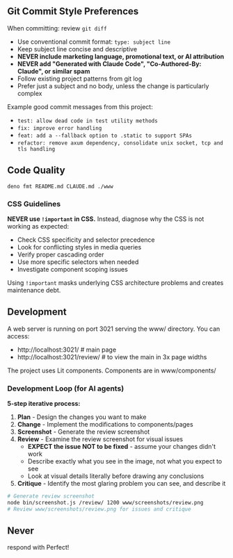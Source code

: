 ## Git Commit Style Preferences

When committing: review `git diff`

- Use conventional commit format: `type: subject line`
- Keep subject line concise and descriptive
- **NEVER include marketing language, promotional text, or AI attribution**
- **NEVER add "Generated with Claude Code", "Co-Authored-By: Claude", or similar
  spam**
- Follow existing project patterns from git log
- Prefer just a subject and no body, unless the change is particularly complex

Example good commit messages from this project:

- `test: allow dead code in test utility methods`
- `fix: improve error handling`
- `feat: add a --fallback option to .static to support SPAs`
- `refactor: remove axum dependency, consolidate unix socket, tcp and tls handling`

## Code Quality

```
deno fmt README.md CLAUDE.md ./www
```

### CSS Guidelines

**NEVER use `!important` in CSS.** Instead, diagnose why the CSS is not working
as expected:

- Check CSS specificity and selector precedence
- Look for conflicting styles in media queries
- Verify proper cascading order
- Use more specific selectors when needed
- Investigate component scoping issues

Using `!important` masks underlying CSS architecture problems and creates
maintenance debt.

## Development

A web server is running on port 3021 serving the www/ directory. You can access:

- http://localhost:3021/ # main page
- http://localhost:3021/review/ # to view the main in 3x page widths

The project uses Lit components. Components are in www/components/

### Development Loop (for AI agents)

**5-step iterative process:**

1. **Plan** - Design the changes you want to make
2. **Change** - Implement the modifications to components/pages
3. **Screenshot** - Generate the review screenshot
4. **Review** - Examine the review screenshot for visual issues
   - **EXPECT the issue NOT to be fixed** - assume your changes didn't work
   - Describe exactly what you see in the image, not what you expect to see
   - Look at visual details literally before drawing any conclusions
5. **Critique** - Identify the most glaring problem you can see, and describe it

```bash
# Generate review screenshot  
node bin/screenshot.js /review/ 1200 www/screenshots/review.png
# Review www/screenshots/review.png for issues and critique
```

## Never

respond with Perfect!
